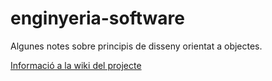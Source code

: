 # enginyeria-software

Algunes notes sobre principis de disseny orientat a objectes.

[Informació a la wiki del projecte](https://github.com/oscar-raig/enginyeria-software/wiki)
